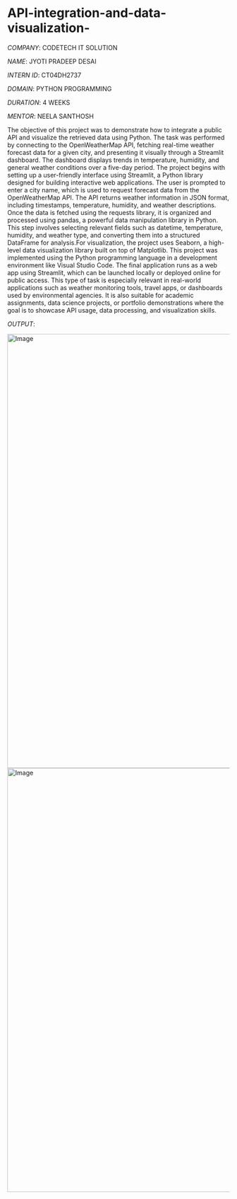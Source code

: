 # API-integration-and-data-visualization-

*COMPANY*: CODETECH IT SOLUTION

*NAME*: JYOTI PRADEEP DESAI

*INTERN ID*: CT04DH2737

*DOMAIN*: PYTHON PROGRAMMING

*DURATION*: 4 WEEKS

*MENTOR*: NEELA SANTHOSH

The objective of this project was to demonstrate how to integrate a public API and visualize the retrieved data using Python. The task was performed by connecting to the OpenWeatherMap API, fetching real-time weather forecast data for a given city, and presenting it visually through a Streamlit dashboard. The dashboard displays trends in temperature, humidity, and general weather conditions over a five-day period.
The project begins with setting up a user-friendly interface using Streamlit, a Python library designed for building interactive web applications. The user is prompted to enter a city name, which is used to request forecast data from the OpenWeatherMap API. The API returns weather information in JSON format, including timestamps, temperature, humidity, and weather descriptions.
Once the data is fetched using the requests library, it is organized and processed using pandas, a powerful data manipulation library in Python. This step involves selecting relevant fields such as datetime, temperature, humidity, and weather type, and converting them into a structured DataFrame for analysis.For visualization, the project uses Seaborn, a high-level data visualization library built on top of Matplotlib. 
This project was implemented using the Python programming language in a development environment like Visual Studio Code. The final application runs as a web app using Streamlit, which can be launched locally or deployed online for public access.
This type of task is especially relevant in real-world applications such as weather monitoring tools, travel apps, or dashboards used by environmental agencies. It is also suitable for academic assignments, data science projects, or portfolio demonstrations where the goal is to showcase API usage, data processing, and visualization skills.

*OUTPUT*:

<img width="1802" height="982" alt="Image" src="https://github.com/user-attachments/assets/766d6c69-f9c0-42a1-a773-1af7e0ccff3e" />
<img width="1791" height="959" alt="Image" src="https://github.com/user-attachments/assets/3ba77fc4-d80b-4954-b8a6-6210b1e2af44" />

